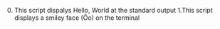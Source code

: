 0. This script dispalys Hello, World at the standard output
1.This script displays a smiley face (Ôo) on the terminal
